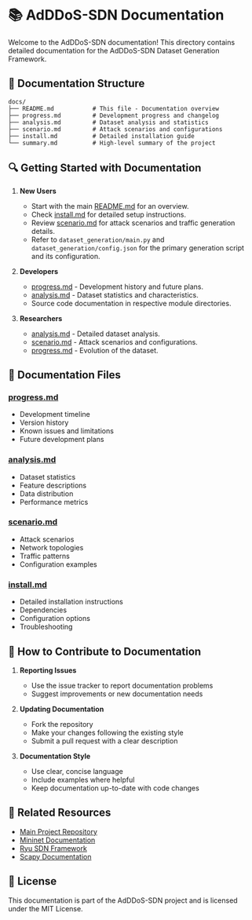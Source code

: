# 📚 AdDDoS-SDN Documentation

Welcome to the AdDDoS-SDN documentation! This directory contains detailed documentation for the AdDDoS-SDN Dataset Generation Framework.

## 📖 Documentation Structure

```
docs/
├── README.md           # This file - Documentation overview
├── progress.md         # Development progress and changelog
├── analysis.md         # Dataset analysis and statistics
├── scenario.md         # Attack scenarios and configurations
├── install.md          # Detailed installation guide
└── summary.md          # High-level summary of the project
```

## 🔍 Getting Started with Documentation

1. **New Users**
   - Start with the main [README.md](../README.md) for an overview.
   - Check [install.md](install.md) for detailed setup instructions.
   - Review [scenario.md](scenario.md) for attack scenarios and traffic generation details.
   - Refer to `dataset_generation/main.py` and `dataset_generation/config.json` for the primary generation script and its configuration.

2. **Developers**
   - [progress.md](progress.md) - Development history and future plans.
   - [analysis.md](analysis.md) - Dataset statistics and characteristics.
   - Source code documentation in respective module directories.

3. **Researchers**
   - [analysis.md](analysis.md) - Detailed dataset analysis.
   - [scenario.md](scenario.md) - Attack scenarios and configurations.
   - [progress.md](progress.md) - Evolution of the dataset.

## 📄 Documentation Files

### [progress.md](progress.md)
- Development timeline
- Version history
- Known issues and limitations
- Future development plans

### [analysis.md](analysis.md)
- Dataset statistics
- Feature descriptions
- Data distribution
- Performance metrics

### [scenario.md](scenario.md)
- Attack scenarios
- Network topologies
- Traffic patterns
- Configuration examples

### [install.md](install.md)
- Detailed installation instructions
- Dependencies
- Configuration options
- Troubleshooting

## 📝 How to Contribute to Documentation

1. **Reporting Issues**
   - Use the issue tracker to report documentation problems
   - Suggest improvements or new documentation needs

2. **Updating Documentation**
   - Fork the repository
   - Make your changes following the existing style
   - Submit a pull request with a clear description

3. **Documentation Style**
   - Use clear, concise language
   - Include examples where helpful
   - Keep documentation up-to-date with code changes

## 🔗 Related Resources

- [Main Project Repository](https://github.com/nqmn/AdDDoSSDN-novel_adversarial_ddos_sdn_dataset)
- [Mininet Documentation](http://mininet.org/)
- [Ryu SDN Framework](https://ryu-sdn.org/)
- [Scapy Documentation](https://scapy.readthedocs.io/)

## 📜 License

This documentation is part of the AdDDoS-SDN project and is licensed under the MIT License.